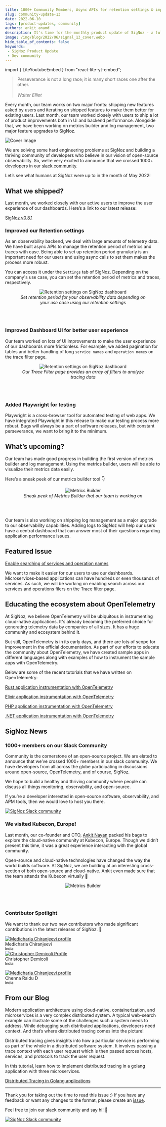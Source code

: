 ```yaml
---
title: 1000+ Community Members, Async APIs for retention settings & improved UI - SigNal 13
slug: community-update-13
date: 2022-06-10
tags: [product-updates, community]
authors: ankit_anand
description: It's time for the monthly product update of SigNoz - a full-stack open-source APM tool. Find out what we've been upto at SigNoz during May, 2022.
image: /img/blog/2022/06/signal_13_cover.webp
hide_table_of_contents: false
keywords:
 - SigNoz Product Update
 - Dev community
---
```


<head>
  <link rel="canonical" href="https://signoz.io/blog/community-update-13/"/>
</head>

import { LiteYoutubeEmbed } from "react-lite-yt-embed";

> Perseverance is not a long race; it is many short races one after the other.<br></br>
*Walter Elliot*
> 

Every month, our team works on two major fronts: shipping new features asked by users and iterating on shipped features to make them better for existing users. Last month, our team worked closely with users to ship a lot of product improvements both in UI and backend performance. Alongside that, we have been working on metrics builder and log management, two major feature upgrades to SigNoz.

<!--truncate-->

![Cover Image](/img/blog/2022/06/signal_13_cover.webp)

We are solving some hard engineering problems at SigNoz and building a thriving community of developers who believe in our vision of open-source observability. So, we’re very excited to announce that we crossed 1000+ developers in our [slack community](https://signoz.io/slack).

Let’s see what humans at SigNoz were up to in the month of May 2022!

## What we shipped?

Last month, we worked closely with our active users to improve the user experience of our dashboards. Here’s a link to our latest release:

[SigNoz v0.8.1](https://github.com/SigNoz/signoz/releases/tag/v0.8.1) 

### Improved our Retention settings

As an observability backend, we deal with large amounts of telemetry data. We have built async APIs to manage the retention period of metrics and traces with ease. Being able to set up retention period granularly is an important need for our users and using async calls to set them makes the process more robust.

You can access it under the `Settings` tab of SigNoz. Depending on the company's use case, you can set the retention period of metrics and traces, respectively.

<figure data-zoomable align='center'>
    <img src="/img/blog/2022/06/signal_13_retention_settings.webp" alt="Retention settings on SigNoz dashboard"/>
    <figcaption><i>Set retention period for your observability data depending on your use case using our retention settings</i></figcaption>
</figure>

<br></br>

### Improved Dashboard UI for better user experience

Our team worked on lots of UI improvements to make the user experience of our dashboards more frictionless. For example, we added pagination for tables and better handling of long `service names` and `operation names` on the trace filter page.

<figure data-zoomable align='center'>
    <img src="/img/blog/2022/06/signal_13_trace_filter.webp" alt="Retention settings on SigNoz dashboard"/>
    <figcaption><i>Our Trace Filter page provides an array of filters to analyze tracing data</i></figcaption>
</figure>

<br></br>

### Added Playwright for testing

Playwright is a cross-browser tool for automated testing of web apps. We have integrated Playwright in this release to make our testing process more robust. Bugs will always be a part of software releases, but with constant perseverance, we want to bring it to the minimum.

## What’s upcoming?

Our team has made good progress in building the first version of metrics builder and log management. Using the metrics builder, users will be able to visualize their metrics data easily.

Here’s a sneak peek of our metrics builder tool 👇

<figure data-zoomable align='center'>
    <img src="/img/blog/2022/05/query-builder.webp" alt="Metrics Builder"/>
    <figcaption><i>Sneak peek of Metrics Builder that our team is working on</i></figcaption>
</figure>

<br></br>

Our team is also working on shipping log management as a major upgrade to our observability capabilities. Adding logs to SigNoz will help our users have a central dashboard that can answer most of their questions regarding application performance issues.

## Featured Issue

[Enable searching of services and operation names](https://github.com/SigNoz/signoz/issues/1224)

We want to make it easier for our users to use our dashboards. Microservices-based applications can have hundreds or even thousands of services. As such, we will be working on enabling search across our services and operations filers on the Trace filter page.

## Educating the ecosystem about OpenTelemetry

At SigNoz, we believe OpenTelemetry will be ubiquitous in instrumenting cloud-native applications. It's already becoming the preferred choice for generating telemetry data by companies of all sizes. It has a huge community and ecosystem behind it.

But still, OpenTelemetry is in its early days, and there are lots of scope for improvement in the official documentation. As part of our efforts to educate the community about OpenTelemetry, we have created sample apps in different languages along with examples of how to instrument the sample apps with OpenTelemetry.

Below are some of the recent tutorials that we have written on OpenTelemetry:

[Rust application instrumentation with OpenTelemetry](https://signoz.io/blog/opentelemetry-rust/)

[Elixir application instrumentation with OpenTelemetry](https://signoz.io/blog/opentelemetry-elixir/)

[PHP application instrumentation with OpenTelemetry](https://signoz.io/blog/opentelemetry-php/)

[.NET application instrumentation with OpenTelemetry](https://signoz.io/blog/opentelemetry-dotnet/)

## SigNoz News

### 1000+ members on our Slack Community

Community is the cornerstone of an open-source project. We are elated to announce that we’ve crossed 1000+ members in our slack community. We have developers from all across the globe participating in discussions around open-source, OpenTelemetry, and of course, SigNoz.

We hope to build a healthy and thriving community where people can discuss all things monitoring, observability, and open-source.

If you’re a developer interested in open-source software, observability, and APM tools, then we would love to host you there.

[![SigNoz Slack community](/img/blog/common/join_slack_cta.png)](https://signoz.io/slack)

### We visited Kubecon, Europe!

Last month, our co-founder and CTO, [Ankit Nayan](https://twitter.com/ankitnayan) packed his bags to explore the cloud-native community at Kubecon, Europe. Though we didn’t present this time, it was a great experience interacting with the global community.

Open-source and cloud-native technologies have changed the way the world builds software. At SigNoz, we are building at an interesting cross-section of both open-source and cloud-native. Ankit even made sure that the team attends the Kubecon virtually 🙂

<figure data-zoomable align='center'>
    <img src="/img/blog/2022/06/kubecon.webp" alt="Metrics Builder"/>
</figure>

<br></br>

### Contributor Spotlight

We want to thank our two new contributors who made significant contributions in the latest releases of SigNoz. 🤗

<div class="row">
    <div class="col col--6">
      <div class="avatar">
      <a
         class="avatar__photo-link avatar__photo avatar__photo--lg"
         href="https://github.com/medicharlachiranjeevi"
      >
         <img
            alt="Medicharla Chiranjeevi profile"
            src="https://avatars.githubusercontent.com/u/17638736?v=4"
         />
      </a>
      <div class="avatar__intro">
         <div class="avatar__name">Medicharla Chiranjeevi</div>
         <small class="avatar__subtitle">
         India
         </small>
      </div>
      </div>
   </div>
    <div class="col col--6">
      <div class="avatar">
      <a
         class="avatar__photo-link avatar__photo avatar__photo--lg"
         href="https://github.com/cdemi"
      >
         <img
            alt="Christopher Demicoli Profile"
            src="https://avatars.githubusercontent.com/u/8025435?v=4"
         />
      </a>
      <div class="avatar__intro">
         <div class="avatar__name">Christopher Demicoli</div>
         <small class="avatar__subtitle">
            India
         </small>
      </div>
      </div>
   </div>
</div>

<p></p>

<div class="row">
    <div class="col col--6">
      <div class="avatar">
      <a
         class="avatar__photo-link avatar__photo avatar__photo--lg"
         href="https://github.com/dchennaraidu"
      >
         <img
            alt="Medicharla Chiranjeevi profile"
            src="https://avatars.githubusercontent.com/u/12108102?v=4"
         />
      </a>
      <div class="avatar__intro">
         <div class="avatar__name">Chenna Raidu D</div>
         <small class="avatar__subtitle">
         India
         </small>
      </div>
      </div>
   </div>
   </div>

<p></p>

## From our Blog

Modern application architecture using cloud-native, containerization, and microservices is a very complex distributed system. A typical web-search example can illustrate some of the challenges such a system needs to address. While debugging such distributed applications, developers need context. And that’s where distributed tracing comes into the picture!

Distributed tracing gives insights into how a particular service is performing as part of the whole in a distributed software system. It involves passing a trace context with each user request which is then passed across hosts, services, and protocols to track the user request.

In this tutorial, learn how to implement distributed tracing in a golang application with three microservices.

[Distributed Tracing in Golang applications](https://signoz.io/blog/distributed-tracing-golang/)

---

Thank you for taking out the time to read this issue :) If you have any feedback or want any changes to the format, please create an [issue](https://github.com/SigNoz/signoz/issues).

Feel free to join our slack community and say hi! 👋

[![SigNoz Slack community](/img/blog/common/join_slack_cta.png)](https://signoz.io/slack)